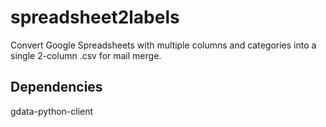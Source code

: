 spreadsheet2labels
==================

Convert Google Spreadsheets with multiple columns and categories into a single 2-column .csv for mail merge.

Dependencies
------------
gdata-python-client